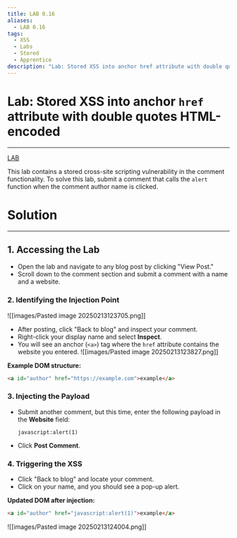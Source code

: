 ```yaml
---
title: LAB 0.16
aliases:
  - LAB 0.16
tags:
  - XSS
  - Labs
  - Stored
  - Apprentice
description: "Lab: Stored XSS into anchor href attribute with double quotes HTML-encoded"
---
```

# Lab: Stored XSS into anchor `href` attribute with double quotes HTML-encoded
---
[LAB](https://portswigger.net/web-security/cross-site-scripting/contexts/lab-href-attribute-double-quotes-html-encoded)

This lab contains a stored cross-site scripting vulnerability in the comment functionality. To solve this lab, submit a comment that calls the `alert` function when the comment author name is clicked.

# Solution
---
## 1. Accessing the Lab

- Open the lab and navigate to any blog post by clicking "View Post."
- Scroll down to the comment section and submit a comment with a name and a website.

### 2. Identifying the Injection Point

![[images/Pasted image 20250213123705.png]]
- After posting, click "Back to blog" and inspect your comment.
- Right-click your display name and select **Inspect**.
- You will see an anchor (`<a>`) tag where the `href` attribute contains the website you entered.
![[images/Pasted image 20250213123827.png]]

**Example DOM structure:**

```html
<a id="author" href="https://example.com">example</a>
```

### 3. Injecting the Payload

- Submit another comment, but this time, enter the following payload in the **Website** field:
    
    ```
    javascript:alert(1)
    ```
    
- Click **Post Comment**.

### 4. Triggering the XSS

- Click "Back to blog" and locate your comment.
- Click on your name, and you should see a pop-up alert.

**Updated DOM after injection:**

```html
<a id="author" href="javascript:alert(1)">example</a>
```

![[images/Pasted image 20250213124004.png]]

